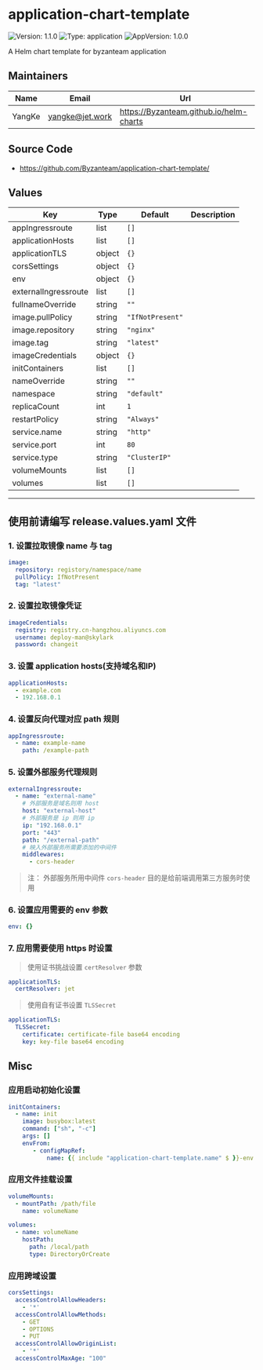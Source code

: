 # application-chart-template

![Version: 1.1.0](https://img.shields.io/badge/Version-1.1.0-informational?style=flat-square) ![Type: application](https://img.shields.io/badge/Type-application-informational?style=flat-square) ![AppVersion: 1.0.0](https://img.shields.io/badge/AppVersion-1.0.0-informational?style=flat-square)

A Helm chart template for byzanteam application

## Maintainers

| Name | Email | Url |
| ---- | ------ | --- |
| YangKe | <yangke@jet.work> |  https://Byzanteam.github.io/helm-charts |

## Source Code

* <https://github.com/Byzanteam/application-chart-template/>

## Values

| Key | Type | Default | Description |
|-----|------|---------|-------------|
| appIngressroute | list | `[]` |  |
| applicationHosts | list | `[]` |  |
| applicationTLS | object | `{}` |  |
| corsSettings | object | `{}` |  |
| env | object | `{}` |  |
| externalIngressroute | list | `[]` |  |
| fullnameOverride | string | `""` |  |
| image.pullPolicy | string | `"IfNotPresent"` |  |
| image.repository | string | `"nginx"` |  |
| image.tag | string | `"latest"` |  |
| imageCredentials | object | `{}` |  |
| initContainers | list | `[]` |  |
| nameOverride | string | `""` |  |
| namespace | string | `"default"` |  |
| replicaCount | int | `1` |  |
| restartPolicy | string | `"Always"` |  |
| service.name | string | `"http"` |  |
| service.port | int | `80` |  |
| service.type | string | `"ClusterIP"` |  |
| volumeMounts | list | `[]` |  |
| volumes | list | `[]` |  |

----------------------------------------------

## 使用前请编写 release.values.yaml 文件

### 1. 设置拉取镜像 name 与 tag
```yaml
image:
  repository: registory/namespace/name
  pullPolicy: IfNotPresent
  tag: "latest"
```
### 2. 设置拉取镜像凭证
```yaml
imageCredentials:
  registry: registry.cn-hangzhou.aliyuncs.com
  username: deploy-man@skylark
  password: changeit
```
### 3. 设置 application hosts(支持域名和IP)
```yaml
applicationHosts:
  - example.com
  - 192.168.0.1
```
### 4. 设置反向代理对应 path 规则
```yaml
appIngressroute:
  - name: example-name
    path: /example-path
```
### 5. 设置外部服务代理规则
```yaml
externalIngressroute:
  - name: "external-name"
    # 外部服务是域名则用 host
    host: "external-host"
    # 外部服务是 ip 则用 ip
    ip: "192.168.0.1"
    port: "443"
    path: "/external-path"
    # 映入外部服务所需要添加的中间件
    middlewares:
      - cors-header
```
> 注： 外部服务所用中间件 `cors-header` 目的是给前端调用第三方服务时使用

### 6. 设置应用需要的 env 参数
```yaml
env: {}
```
### 7. 应用需要使用 https 时设置
> 使用证书挑战设置 `certResolver` 参数
```yaml
applicationTLS:
  certResolver: jet
```
> 使用自有证书设置 `TLSSecret`
```yaml
applicationTLS:
  TLSSecret:
    certificate: certificate-file base64 encoding
    key: key-file base64 encoding
```

## Misc
### 应用启动初始化设置
```yaml
initContainers:
  - name: init
    image: busybox:latest
    command: ["sh", "-c"]
    args: []
    envFrom:
       - configMapRef:
           name: {{ include "application-chart-template.name" $ }}-env
```
### 应用文件挂载设置
```yaml
volumeMounts:
  - mountPath: /path/file
    name: volumeName

volumes:
  - name: volumeName
    hostPath:
      path: /local/path
      type: DirectoryOrCreate
```

### 应用跨域设置

```yaml
corsSettings:
  accessControlAllowHeaders:
    - '*'
  accessControlAllowMethods:
    - GET
    - OPTIONS
    - PUT
  accessControlAllowOriginList:
    - '*'
  accessControlMaxAge: "100"
```

